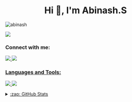   <h1 align="center">Hi 👋, I'm Abinash.S</h1>

<p align="left"> <img src="https://komarev.com/ghpvc/?username=abinash&label=Profile%20views&color=0e75b6&style=flat" alt="abinash" /> </p>

<p align="left"> <a href="https://github.com/abinash/github-profile-trophy"><img src="https://github-profile-trophy.vercel.app/?username=abinash&margin-w=15&margin-h=15&title=Joined2020,Followers,Commit,Repositories,Stars" /></a> </p>

<h3 align="left">Connect with me:</h3>
<a href="https://www.linkedin.com/in/Abinash.S/" target="blank"><img src="https://img.shields.io/badge/linkedin-%230077B5.svg?&style=for-the-badge&logo=linkedin&logoColor=white"/> <img src="https://img.shields.io/badge/Gmail-D14836?style=for-the-badge&logo=gmail&logoColor=white" />
  
<p align= "left">
                                   
</p>
<h3 align="left">Languages and Tools:</h3>
<p align="left">
  
  <img src="https://img.shields.io/badge/C-00599C?style=for-the-badge&logo=c&logoColor=white" /> 
  <img src="https://img.shields.io/badge/Python-3776AB?style=for-the-badge&logo=python&logoColor=white" /> 
</p>
<details> 
  
  <summary>:zap: GitHub Stats</summary>
  img align="left" alt="Abinash's GitHub Stats" 
  <img align="left" alt="Abinash's GitHub Stats"
  
 </details>

 <details>

  <summary>:zap: Most Used Languages</summary>

<img align="left" alt="Abinash's GitHub Top Languages" 
<img align="left" alt="Abinash's GitHub Top Languages" 
</details>
<br>
